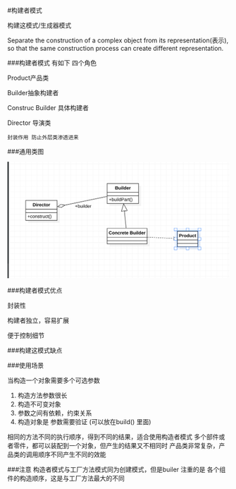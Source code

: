 #构建者模式

构建这模式/生成器模式

Separate the construction of a complex object from its representation(表示), so that 
the same construction process can create different representation.

###构建者模式 有如下 四个角色

Product产品类

Builder抽象构建者

Construc Builder 具体构建者

Director 导演类

    封装作用 防止外层类渗透进来

###通用类图

![构建这模式UML](./img/pattern-builder.png)

###构建者模式优点

封装性

构建者独立，容易扩展

便于控制细节

###构建这模式缺点

###使用场景

当构造一个对象需要多个可选参数
1. 构造方法参数很长
2. 构造不可变对象
3. 参数之间有依赖，约束关系
4. 构造对象是 参数需要验证  (可以放在build() 里面)

相同的方法不同的执行顺序，得到不同的结果，适合使用构造者模式
多个部件或者零件，都可以装配到一个对象，但产生的结果又不相同时
产品类非常复杂，产品类的调用顺序不同产生不同的效能



###注意
构造者模式与工厂方法模式同为创建模式，但是builer 注重的是 各个组件的构造顺序，这是与工厂方法最大的不同







